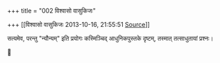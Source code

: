 +++
title = "002 विश्वासो वासुकिजः"

+++
[[विश्वासो वासुकिजः	2013-10-16, 21:55:51 [Source](https://groups.google.com/g/samskrita/c/QsNF5FiO4U8)]]



सत्यमेव, परन्तु "न्यौन्यम्" इति प्रयोगः कस्मिञ्चिद् आधुनिकपुस्तके दृष्टम्, तस्मात् तत्साधुतायां प्रश्नः।



